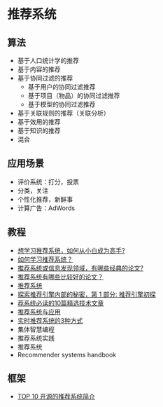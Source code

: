 ﻿# 推荐系统

## 算法

- 基于人口统计学的推荐
- 基于内容的推荐
- 基于协同过滤的推荐
  - 基于用户的协同过滤推荐
  - 基于项目（物品）的协同过滤推荐
  - 基于模型的协同过滤推荐
- 基于关联规则的推荐（关联分析）
- 基于效用的推荐
- 基于知识的推荐
- 混合

## 应用场景

- 评价系统：打分，投票
- 分类，关注
- 个性化推荐，新鲜事
- 计算广告：AdWords

## 教程

- [想学习推荐系统，如何从小白成为高手?](https://www.zhihu.com/question/23194692)
- [如何学习推荐系统？](https://www.zhihu.com/question/21251105)
- [推荐系统或信息发现领域，有哪些经典的论文?](https://www.zhihu.com/question/19617630)
- [推荐系统有哪些比较好的论文？](https://www.zhihu.com/question/25566638)
- [推荐系统](http://baike.baidu.com/link?url=RY8IVO8r7mo0BNM3z8I7P_kPgTRYAIAYN3MOnEMNjn6cDFgONEkQ08mxabImyAsaBiZSheuaLP9o4o36x9s4kEu3S9F40LQtWnnNZdkW9sVZlVLlIARppaT9Fs81QNIJ)
- [探索推荐引擎内部的秘密，第 1 部分: 推荐引擎初探](https://www.ibm.com/developerworks/cn/web/1103_zhaoct_recommstudy1/index.html)
- [荐系统必读的10篇精选技术文章](http://blog.csdn.net/shijing_0214/article/details/50996434)
- [推荐系统与应用](http://blog.csdn.net/joycewyj/article/details/51692976)
- [实时推荐系统的3种方式](http://www.jianshu.com/p/356656ce2901)
- 集体智慧编程
- 推荐系统实践
- 推荐系统
- Recommender systems handbook

## 框架

- [TOP 10 开源的推荐系统简介](http://www.oschina.net/news/51297/top-10-open-source-recommendation-systems)